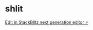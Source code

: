 # shlit

[Edit in StackBlitz next generation editor ⚡️](https://stackblitz.com/~/github.com/dspindola/shlit)